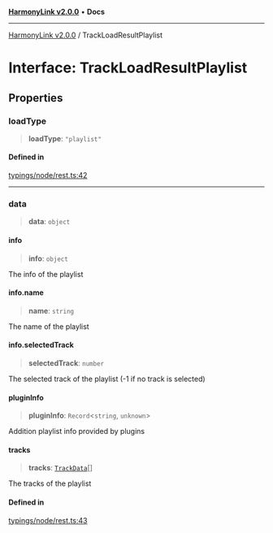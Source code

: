 [**HarmonyLink v2.0.0**](../README.md) • **Docs**

***

[HarmonyLink v2.0.0](../globals.md) / TrackLoadResultPlaylist

# Interface: TrackLoadResultPlaylist

## Properties

### loadType

> **loadType**: `"playlist"`

#### Defined in

[typings/node/rest.ts:42](https://github.com/Joniii11/HarmonyLink/blob/master/src/typings/node/rest.ts#L42)

***

### data

> **data**: `object`

#### info

> **info**: `object`

The info of the playlist

#### info.name

> **name**: `string`

The name of the playlist

#### info.selectedTrack

> **selectedTrack**: `number`

The selected track of the playlist (-1 if no track is selected)

#### pluginInfo

> **pluginInfo**: `Record`\<`string`, `unknown`\>

Addition playlist info provided by plugins

#### tracks

> **tracks**: [`TrackData`](TrackData.md)[]

The tracks of the playlist

#### Defined in

[typings/node/rest.ts:43](https://github.com/Joniii11/HarmonyLink/blob/master/src/typings/node/rest.ts#L43)
